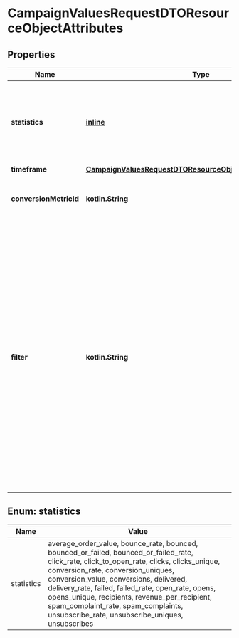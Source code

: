 
# CampaignValuesRequestDTOResourceObjectAttributes

## Properties
| Name | Type | Description | Notes |
| ------------ | ------------- | ------------- | ------------- |
| **statistics** | [**inline**](#kotlin.collections.List&lt;Statistics&gt;) | List of statistics to query for. All rate statistics will be returned in fractional form [0.0, 1.0] |  |
| **timeframe** | [**CampaignValuesRequestDTOResourceObjectAttributesTimeframe**](CampaignValuesRequestDTOResourceObjectAttributesTimeframe.md) |  |  |
| **conversionMetricId** | **kotlin.String** | ID of the metric to be used for conversion statistics |  |
| **filter** | **kotlin.String** | API filter string used to filter the query. Allowed filters are send_channel, campaign_id. Allowed operators are equals, contains-any. Only one filter can be used per attribute, only AND can be used as a combination operator. Max of 100 messages per ANY filter. When filtering on send_channel, allowed values are email, push-notification, sms. |  [optional] |


<a id="kotlin.collections.List<Statistics>"></a>
## Enum: statistics
| Name | Value |
| ---- | ----- |
| statistics | average_order_value, bounce_rate, bounced, bounced_or_failed, bounced_or_failed_rate, click_rate, click_to_open_rate, clicks, clicks_unique, conversion_rate, conversion_uniques, conversion_value, conversions, delivered, delivery_rate, failed, failed_rate, open_rate, opens, opens_unique, recipients, revenue_per_recipient, spam_complaint_rate, spam_complaints, unsubscribe_rate, unsubscribe_uniques, unsubscribes |



